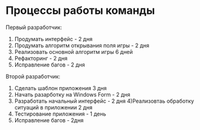 # Процессы работы команды

Первый разработчик:
  1) Продумать интерфейс - 2 дня
  2) Продумать алгоритм открывания поля игры - 2 дня
  3) Реализовать основной алгоритм игры  6 дней
  4) Рефакторинг - 2 дня
  5) Исправление багов - 2 дня
 
Второй разработчик:
  1) Сделать шаблон приложения 3 дня
  2) Начать разарботку на Windows Form - 2 дня
  3) Разработать начальный интерфейс - 2 дня
  4)Реализовтаь обработку ситуаций в приложении 2 дня 
  5) Тестирование приложения - 1 день
  6) Исправление багов - 2дня
